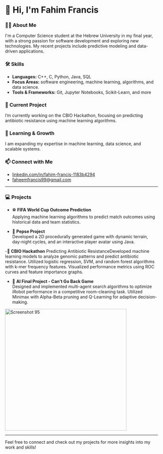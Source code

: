 # 👋 Hi, I'm Fahim Francis

### 👨‍💻 About Me
I'm a Computer Science student at the Hebrew University in my final year, with a strong passion for software development and exploring new technologies. My recent projects include predictive modeling and data-driven applications.

### 🛠️ Skills
- **Languages:** C++, C, Python, Java, SQL
- **Focus Areas:** software engineering, machine learning, algorithms, and data science.
- **Tools & Frameworks:** Git, Jupyter Notebooks, Scikit-Learn, and more

### 📌 Current Project
I’m currently working on the CBIO Hackathon, focusing on predicting antibiotic resistance using machine learning algorithms.

### 🌱 Learning & Growth
I am expanding my expertise in machine learning, data science, and scalable systems.

### 📫 Connect with Me
- [linkedin.com/in/fahim-francis-1183b4294](https://www.linkedin.com/in/fahim-francis-1183b4294/)
- faheemfrancis99@gmail.com

---

### 💻 Projects

- ⚽ **FIFA World Cup Outcome Prediction**  
  Applying machine learning algorithms to predict match outcomes using historical data and team statistics.

- 🌲 **Pepse Project**  
  Developed a 2D procedurally generated game with dynamic terrain, day-night cycles, and an interactive player avatar using Java.

-🧬 **CBIO Hackathon**
  Predicting Antibiotic ResistanceDeveloped machine learning models to analyze genomic patterns and predict antibiotic resistance. Utilized logistic regression, SVM, and random forest algorithms with k-mer frequency     features. Visualized      performance metrics using ROC curves and feature importance graphs.

- 🤖 **AI Final Project - Can't Go Back Game**  
  Designed and implemented multi-agent search algorithms to optimize iRobot performance in a competitive room-cleaning task. Utilized Minimax with Alpha-Beta pruning and Q-Learning for adaptive decision-making.  
 <div align="left">
  <img src="https://github.com/user-attachments/assets/cbe98d8e-2ab5-4d66-8bce-b65927c2f983" alt="Screenshot 95" width="400px">
</div>

---

Feel free to connect and check out my projects for more insights into my work and skills!
